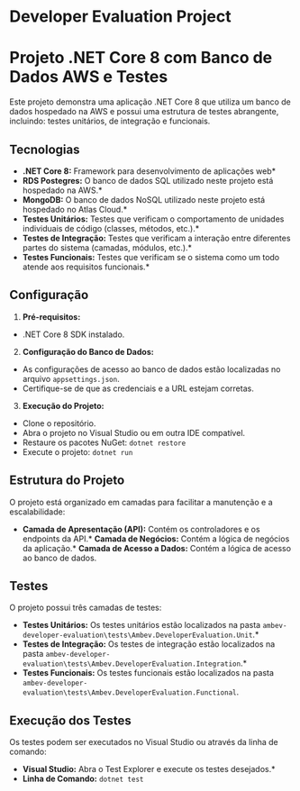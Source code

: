 # Developer Evaluation Project

# Projeto .NET Core 8 com Banco de Dados AWS e Testes
Este projeto demonstra uma aplicação .NET Core 8 que utiliza um banco de dados hospedado na AWS e possui uma estrutura de testes abrangente, incluindo: testes unitários, de integração e funcionais.

## Tecnologias
* **.NET Core 8:** Framework para desenvolvimento de aplicações web*
* **RDS Postegres:** O banco de dados SQL utilizado neste projeto está hospedado na AWS.*
* **MongoDB:** O banco de dados NoSQL utilizado neste projeto está hospedado no Atlas Cloud.*
* **Testes Unitários:** Testes que verificam o comportamento de unidades individuais de código (classes, métodos, etc.).*
* **Testes de Integração:** Testes que verificam a interação entre diferentes partes do sistema (camadas, módulos, etc.).*
* **Testes Funcionais:** Testes que verificam se o sistema como um todo atende aos requisitos funcionais.*

## Configuração
1. **Pré-requisitos:**
* .NET Core 8 SDK instalado.

2. **Configuração do Banco de Dados:**
* As configurações de acesso ao banco de dados estão localizadas no arquivo `appsettings.json`.
* Certifique-se de que as credenciais e a URL estejam corretas.

3. **Execução do Projeto:**
* Clone o repositório.
* Abra o projeto no Visual Studio ou em outra IDE compatível.
* Restaure os pacotes NuGet: `dotnet restore`
* Execute o projeto: `dotnet run`

## Estrutura do Projeto
O projeto está organizado em camadas para facilitar a manutenção e a escalabilidade:
* **Camada de Apresentação (API):** Contém os controladores e os endpoints da API.* 
**Camada de Negócios:** Contém a lógica de negócios da aplicação.* 
**Camada de Acesso a Dados:** Contém a lógica de acesso ao banco de dados.

## Testes
O projeto possui três camadas de testes:
* **Testes Unitários:** 
Os testes unitários estão localizados na pasta `ambev-developer-evaluation\tests\Ambev.DeveloperEvaluation.Unit`.* 
* **Testes de Integração:** Os testes de integração estão localizados na pasta `ambev-developer-evaluation\tests\Ambev.DeveloperEvaluation.Integration`.* 
* **Testes Funcionais:** Os testes funcionais estão localizados na pasta `ambev-developer-evaluation\tests\Ambev.DeveloperEvaluation.Functional`.

## Execução dos Testes
Os testes podem ser executados no Visual Studio ou através da linha de comando:
* **Visual Studio:** Abra o Test Explorer e execute os testes desejados.*
* **Linha de Comando:** `dotnet test`